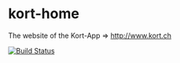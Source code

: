 kort-home
=========

The website of the Kort-App => http://www.kort.ch

[![Build Status](https://travis-ci.org/kort/kort-home.png?branch=master)](https://travis-ci.org/kort/kort-home)
